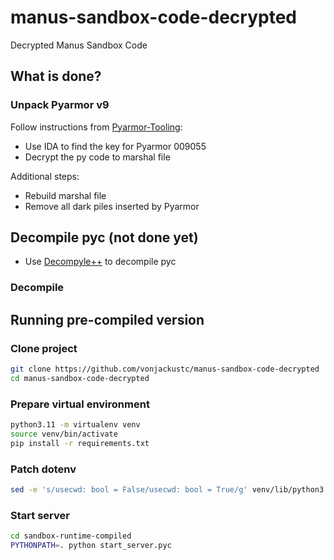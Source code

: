 # manus-sandbox-code-decrypted
Decrypted Manus Sandbox Code

## What is done?

### Unpack Pyarmor v9

Follow instructions from [Pyarmor-Tooling](https://github.com/GDATAAdvancedAnalytics/Pyarmor-Tooling):

- Use IDA to find the key for Pyarmor 009055
- Decrypt the py code to marshal file

Additional steps:

- Rebuild marshal file
- Remove all dark piles inserted by Pyarmor

## Decompile pyc (not done yet)

- Use [Decompyle++](https://github.com/zrax/pycdc) to decompile pyc

### Decompile

## Running pre-compiled version

### Clone project

```sh
git clone https://github.com/vonjackustc/manus-sandbox-code-decrypted
cd manus-sandbox-code-decrypted
```

### Prepare virtual environment

```sh
python3.11 -m virtualenv venv
source venv/bin/activate
pip install -r requirements.txt
```

### Patch dotenv

```sh
sed -e 's/usecwd: bool = False/usecwd: bool = True/g' venv/lib/python3.11/site-packages/dotenv/main.py > venv/lib/python3.11/site-packages/dotenv/main.py
```

### Start server

```sh
cd sandbox-runtime-compiled
PYTHONPATH=. python start_server.pyc
```
